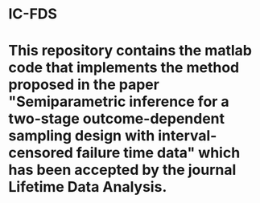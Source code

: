 # IC-FDS
# This repository contains the matlab code that implements the method proposed in the paper "Semiparametric inference for a two-stage outcome-dependent sampling design with interval-censored failure time data" which has been accepted by the journal Lifetime Data Analysis.
